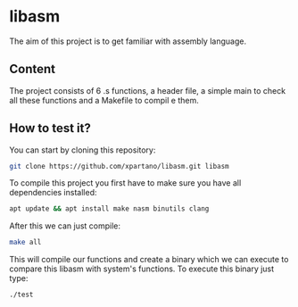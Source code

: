 # libasm
The aim of this project is to get familiar with assembly language.

## Content
The project consists of 6 .s functions, a header file, a simple main to check all these functions and a Makefile to compil
e them.

## How to test it?
You can start by cloning this repository:
```bash
git clone https://github.com/xpartano/libasm.git libasm
```
To compile this project you first have to make sure you have all dependencies installed:
```bash
apt update && apt install make nasm binutils clang
```
After this we can just compile:
```bash
make all
```
This will compile our functions and create a binary which we can execute to compare this libasm with system's functions. To execute this binary just type:
```bash
./test
```

